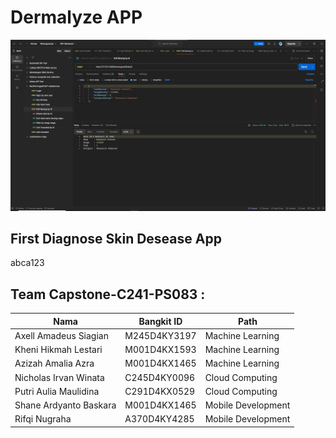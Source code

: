 # Dermalyze APP


<p align="center">
  <img src="https://github.com/irvanwn/Restful-with-java-tugas/blob/main/img-postman-testing/editData.jpg?raw=true" alt="Dashboard main page" width="1000"/><br>
</p>

## First Diagnose Skin Desease App
abca123


## Team Capstone-C241-PS083 :

| Nama                   | Bangkit ID   | Path               |
|------------------------|--------------|--------------------|
| Axell Amadeus Siagian  | M245D4KY3197 | Machine Learning   |
| Kheni Hikmah Lestari   | M001D4KX1593 | Machine Learning   |
| Azizah Amalia Azra     | M001D4KX1465 | Machine Learning   |
| Nicholas Irvan Winata  | C245D4KY0096 | Cloud Computing    |
| Putri Aulia Maulidina  | C291D4KX0529 | Cloud Computing    |
| Shane Ardyanto Baskara | M001D4KX1465 | Mobile Development |
| Rifqi Nugraha          | A370D4KY4285 | Mobile Development |
